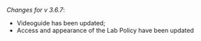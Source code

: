 _Changes for v 3.6.7_:
- Videoguide has been updated;
- Access and appearance of the Lab Policy have been updated
